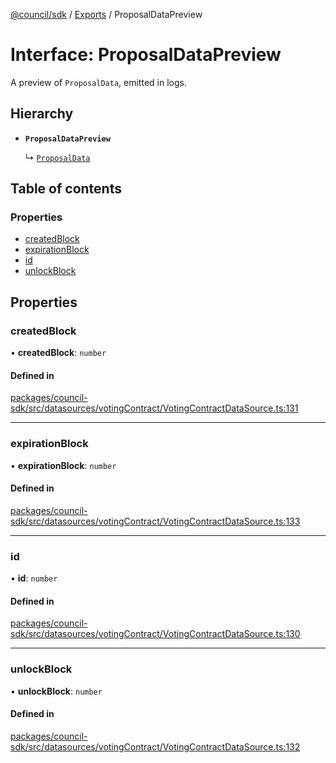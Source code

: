 [@council/sdk](../README.md) / [Exports](../modules.md) / ProposalDataPreview

# Interface: ProposalDataPreview

A preview of `ProposalData`, emitted in logs.

## Hierarchy

- **`ProposalDataPreview`**

  ↳ [`ProposalData`](ProposalData.md)

## Table of contents

### Properties

- [createdBlock](ProposalDataPreview.md#createdblock)
- [expirationBlock](ProposalDataPreview.md#expirationblock)
- [id](ProposalDataPreview.md#id)
- [unlockBlock](ProposalDataPreview.md#unlockblock)

## Properties

### createdBlock

• **createdBlock**: `number`

#### Defined in

[packages/council-sdk/src/datasources/votingContract/VotingContractDataSource.ts:131](https://github.com/element-fi/council-monorepo/blob/c3de473/packages/council-sdk/src/datasources/votingContract/VotingContractDataSource.ts#L131)

___

### expirationBlock

• **expirationBlock**: `number`

#### Defined in

[packages/council-sdk/src/datasources/votingContract/VotingContractDataSource.ts:133](https://github.com/element-fi/council-monorepo/blob/c3de473/packages/council-sdk/src/datasources/votingContract/VotingContractDataSource.ts#L133)

___

### id

• **id**: `number`

#### Defined in

[packages/council-sdk/src/datasources/votingContract/VotingContractDataSource.ts:130](https://github.com/element-fi/council-monorepo/blob/c3de473/packages/council-sdk/src/datasources/votingContract/VotingContractDataSource.ts#L130)

___

### unlockBlock

• **unlockBlock**: `number`

#### Defined in

[packages/council-sdk/src/datasources/votingContract/VotingContractDataSource.ts:132](https://github.com/element-fi/council-monorepo/blob/c3de473/packages/council-sdk/src/datasources/votingContract/VotingContractDataSource.ts#L132)
